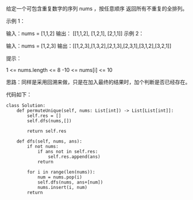 给定一个可包含重复数字的序列 nums ，按任意顺序 返回所有不重复的全排列。

 

示例 1：

输入：nums = [1,1,2]
输出：
[[1,1,2],
 [1,2,1],
 [2,1,1]]
示例 2：

输入：nums = [1,2,3]
输出：[[1,2,3],[1,3,2],[2,1,3],[2,3,1],[3,1,2],[3,2,1]]
 

提示：

1 <= nums.length <= 8
-10 <= nums[i] <= 10



思路：同样是采用回溯来做，只是在加入最终的结果时，加个判断是否已经存在。


代码如下：
```
class Solution:
    def permuteUnique(self, nums: List[int]) -> List[List[int]]:
        self.res = []
        self.dfs(nums,[])

        return self.res

    def dfs(self, nums, ans):
        if not nums:
            if ans not in self.res:
                self.res.append(ans)
            return
        
        for i in range(len(nums)):
            num = nums.pop(i)
            self.dfs(nums, ans+[num])
            nums.insert(i, num)
        return
```